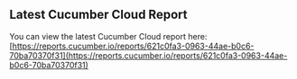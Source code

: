 ## Latest Cucumber Cloud Report
You can view the latest Cucumber Cloud report here:
[https://reports.cucumber.io/reports/621c0fa3-0963-44ae-b0c6-70ba70370f31](https://reports.cucumber.io/reports/621c0fa3-0963-44ae-b0c6-70ba70370f31)
